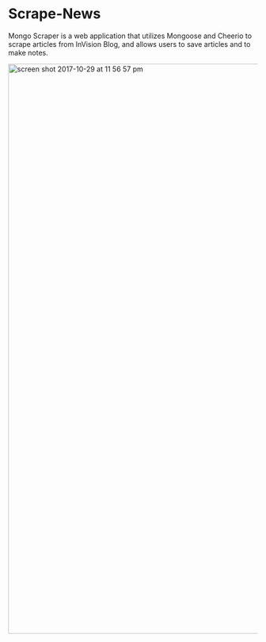 # Scrape-News
Mongo Scraper is a web application that utilizes Mongoose and Cheerio to scrape articles from InVision Blog, and allows users to save articles and to make notes.

<img width="1149" alt="screen shot 2017-10-29 at 11 56 57 pm" src="https://user-images.githubusercontent.com/28972721/32158246-fdeb0994-bd04-11e7-9249-685af85d7d4f.png">
